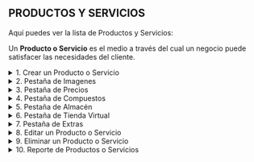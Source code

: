## **PRODUCTOS Y SERVICIOS**

Aquí puedes ver la lista de Productos y Servicios:  

Un **Producto o Servicio** es el medio a través del cual un negocio puede satisfacer las necesidades del cliente.  

<details><summary class="text-primary">1. Crear un Producto o Servicio</summary>
        <p>1.1 En la esquina inferior derecha, haz clic en el <b>Boton + Rojo</b></p>
        <p>1.2 Digita el <b>Nombre</b> del Producto o Servicio.</p>
        <p>1.3 Establece el <b>Estado</b></p>
        <p>1.4 Selecciona la <b>Familia, Categoria, Marca, SubFamilia</b> a la que pertenece el Producto o Servicio.</p>
        <p>*Si no existe una opción en los campos anteriores puedes crearlos desde el <b>icono Rojo +</b> correspondiente.</p>
        <p>1.5 Selecciona <b>Tipo Producto</b> para establecer si es un Producto o Servicio.</p>
        <p>1.6 Los campos de <b>Código Interno, Código Proveedor, Barcode</b> se pueden ajustar manualmente o utiliar los generados por el sistema.</p>
        <p>1.7 Relaciona el <b>Proveedor Habitual</b> al que se le compra el Producto.</p>
        <p>1.8 Establece la <b>Garantía en Meses</b> del Producto o Servicio.</p>
</details>

<details><summary class="text-primary">2. Pestaña de Imagenes</summary>
        <p>Valido para los módulos de Bares y Restaurantes, eCommerce.</p>
        <p>2.1 Aquí puedes agregar imagenes que se mostraran en la Tienda Virtual o en la sección de Gestión para Bares y Restaurantes.</p>
</details>

<details><summary class="text-primary">3. Pestaña de Precios</summary>
        <p>3.1 Si el producto o Servicio tiene IVA. Digita el <b>% IVA</b> y el <b>Precio Base</b> de compra. Haz clic en el boton para calcular el valor de la <b>LISTA DE COMPRA</b>.</p>
        <p>3.2 Si el producto o servicio no tiene IVA. Ajusta el valor directamente en el campo de <b>LISTA DE COMPRA</b>.</p>
        <p>3.3 Digita el valor para la <b>LISTA DE VENTA</b>.</p>
        <p>3.4 Digita el valor para la <b>LISTA DE VENTA WEB</b>.</p>
        <p>Una lista se relaciona a un Cliente. Las listas de VENTA y VENTA WEB te permiten manejar dos precios diferentes.</p>
        <p>Las listas son útiles para manejar precios especiales segun el Cliente y la Forma de Compra.</p>
</details>

<details><summary class="text-primary">4. Pestaña de Compuestos</summary>
        <p>Valido para los módulos de Bares y Restaurantes, eCommerce.</p>
        <p>4.1 Activa <b>Compuesto</b> si el producto es una combinacion de dos o más productos.</p>
        <p>*En la parte inferior busca y agrega los productos que conforman ese Producto.</p>
        <p>4.2 Activa <b>Por unidad de Empaque</b> si el producto esta compuesto por productos de la misma referencia.</p>
        <p>*En la parte inferior busca y agrega el producto que conforma el producto Por unidad de Empaque.</p>
        <p>4.3 Activa <b>Procesado</b> si el producto es una mezcla de dos o más productos para formar un producto únitario.</p>
        <p>*En la parte inferior busca y agrega los productos que conforma el producto procesado.</p>
        <p>4.4 Activa <b>Variable</b> si el producto es un compuesto de dos productos de la misma Categoría, Familia, Marca.</p>
        <p>4.5 Selecciona en <b>Opciones</b> por que grupo esta compuesto el producto Variable.</p>
        <p>*En la parte inferior busca y agrega los productos que conforma el producto variable.</p>
</details>

<details><summary class="text-primary">5. Pestaña de Almacén</summary>
        <p>5.1 Activa <b>Control de Stock</b> si deseas recibir un mensaje SMS cuando la cantidad de un producto llegue al valor del stock mínimo.</p>
        <p>5.2 Digita el valor del <b>Stock Mínimo</b>. Valor de control y activación del memsaje SMS.</p>
        <p>5.3 Digita el <b>Stock Actual</b> del producto. Cantidad disponible para venta en el almacén.</p>
        <p>5.4 Activa <b>Serialización</b> para generar los seriales de los productos automaticamente.</p>
        <p>5.5 Activa <b>Filtros</b> para productos compuestos de dos o más variables. (Colores, Tallas, Sabores).</p>
        <p>5.6 Activa <b>Granel</b> si el producto se vende por unidad.</p>
        <p>5.7 Digita la <b>Ubicación en el almacén</b> o Bodega. Útil para encontrar el producto con facilidad.</p>
        <p>5.9 Establece la <b>Unidad Medida</b> del producto. (Unidades, Gramos).</p>
</details>

<details><summary class="text-primary">6. Pestaña de Tienda Virtual</summary>
        <p>6.1 Activa <b>Ver en Web</b> para mostrar el producto en la Tienda Virtual.</p>
        <p>6.2 Activa <b>Bajo Pedido</b> si el producto se muestra pero solo se vende bajo pedido (por encargo).</p>
        <p>6.3 Activa <b>Sin Stock</b> si el producto aparece en la Tienda Virtual pero no hay disponibilidad en el momento.</p>
        <p>6.4 Activa <b>Slider Inicio</b> si el producto se muestra en el Slider de la página principal de la Tienda Virtual.</p>
        <p>6.5 Activa <b>Promoción</b> si el producto tiene decuento.</p>
        <p>6.6 Digita el porcentaje <b>% de Descuento</b> que tiene el producto.</p>
        <p>6.7 Digita la <b>Descripción</b> del producto que aparece en la Tienda Virtual.</p>
        <p>6.8 Digita las <b>Etiquetas</b> por las que se puede buscar el producto en la Tienda Virtual.</p>
        <p>Para finalizar haz clic en el boton <b>Guardar</b></p>
</details>

<details><summary class="text-primary">7. Pestaña de Extras</summary>
        <p>7.1 En la pestaña de <b>Filtros Generales</b> selecciona el grupo (Colores, Sabores, Tallas) y agrega las combinaciones disponibles para el producto.</p>
        <p>7.2 En la pestaña <b>ID Filtros</b> podras ver los productos de la misma referencia con diferente código de producto.</p>
        <p>7.3 En la pestaña <b>Restautantes</b> selecciona la impresora a donde se imprimira la comanda para el producto.</p>
</details>

<details><summary class="text-primary">8. Editar un Producto o Servicio</summary>
        <p>8.1 Haz clic sobre el Producto o Servicio y selecciona la opción <b>Editar</b>.</p>
        <p>8.2 Edita los campos necesarios en cualquier pestaña.</p>
        <p>8.3 Para finalizar haz clic en <b>Guardar</b>.</p>
</details>

<details><summary class="text-primary">9. Eliminar un Producto o Servicio</summary>
        <p>9.1 Haz clic sobre el Producto o Servicio y selecciona <b>Eliminar</b>.</p>
        <p>*<b>Advertencia</b>: Al eliminar un producto se borra la relación que este tenga con cualquier Documento.</p>
        <p>*Realiza esta acción solo si el producto o servicio esta descontinuado, obsoleto o no lo quieres vender más.</p>
</details>

<details><summary class="text-primary">10. Reporte de Productos o Servicios</summary>
        <p>10.1 Haz clic en el icono <b>Buscar</b> (Accesos Directos).</p>
        <p>10.2 Digita la información en el campo por el que deseas filtrar los Productos o Servicios si es necesario.</p>
        <p>10.3 Selecciona el tipo de <b>Reporte</b> a Generar (Master de Compuestos, Master de Produtos).</p>
        <p>10.4 Haz clic en el bóton azul de la Impresora.</p>
        <p>10.5 Visualiza la información en la ventana <b>Vista Previa Informes</b>.</p>
        <p>*Puedes imprimir o guardar la lista generada como PDF.</p>
</details>